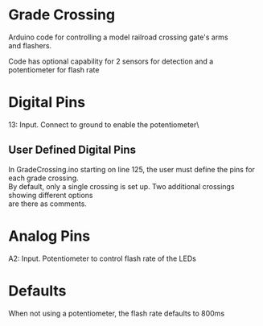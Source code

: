 # Grade Crossing
Arduino code for controlling a model railroad crossing gate's arms\
and flashers.

Code has optional capability for 2 sensors for detection and a\
potentiometer for flash rate

# Digital Pins
13: Input. Connect to ground to enable the potentiometer\

## User Defined Digital Pins
In GradeCrossing.ino starting on line 125, the user must define the pins for each grade crossing.\
By default, only a single crossing is set up. Two additional crossings showing different options\
are there as comments.

# Analog Pins
A2: Input. Potentiometer to control flash rate of the LEDs

# Defaults
When not using a potentiometer, the flash rate defaults to 800ms
